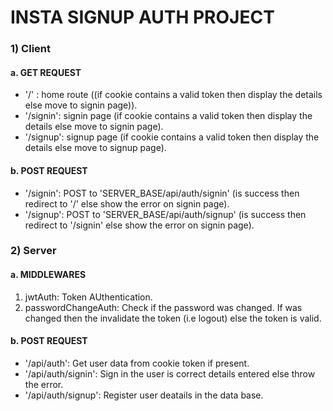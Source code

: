 # INSTA SIGNUP AUTH PROJECT

### 1) Client
  #### a. GET REQUEST
   - '/' : home route ((if cookie contains a valid token then display the details else move to signin page)).
   - '/signin': signin page (if cookie contains a valid token then display the details else move to signin page).
   - '/signup': signup page (if cookie contains a valid token then display the details else move to signup page).
  
   #### b. POST REQUEST
   - '/signin': POST to 'SERVER_BASE/api/auth/signin' (is success then redirect to '/' else show the error on signin page).
   - '/signup': POST to 'SERVER_BASE/api/auth/signup' (is success then redirect to '/signin' else show the error on signin page).

### 2) Server
#### a. MIDDLEWARES
   1. jwtAuth: Token AUthentication.
   2. passwordChangeAuth: Check if the password was changed. If was changed then the invalidate the token (i.e logout) else the token is valid.
      
####   b. POST REQUEST
   - '/api/auth': Get user data from cookie token if present.
   - '/api/auth/signin': Sign in the user is correct details entered else throw the error.
   - '/api/auth/signup': Register user deatails in the data base.
